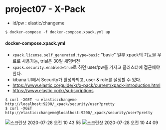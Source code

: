 # project07 - X-Pack

- id/pw : elastic/changeme
```
$ docker-compose -f docker-compose.xpack.yml up
```

#### docker-compose.xpack.yml

- `xpack.license.self_generated.type=basic` "basic" 일부 xpack의 기능을 무료로 사용가능, trial은 30일 체험버전
- `xpack.security.enabled=true`로 하면 user/pw를 가지고 클러스터에 접근해야한다.
- kibana UI에서 Security가 활성화되고, user & role를 설정할 수 있다.
- https://www.elastic.co/guide/kr/x-pack/current/xpack-introduction.html
- https://www.elastic.co/kr/subscriptions 

```
$ curl -XGET -u elastic:changeme http://localhost:9200/_xpack/security/user?pretty
$ curl -XGET http://elastic:changeme@localhost:9200/_xpack/security/user?pretty
```

![스크린샷 2020-07-28 오전 10 43 55](https://user-images.githubusercontent.com/11022719/88609506-3e410180-d0bf-11ea-977c-007c646088b1.png)
![스크린샷 2020-07-28 오전 10 44 09](https://user-images.githubusercontent.com/11022719/88609518-46993c80-d0bf-11ea-99bd-737b16ea4c9f.png)

